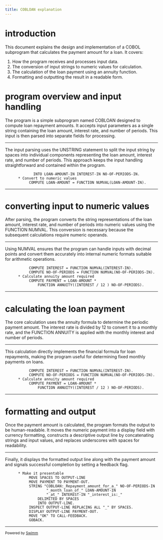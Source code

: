```yaml
---
title: COBLOAN explanation
---
```

# introduction

This document explains the design and implementation of a COBOL subprogram that calculates the payment amount for a loan. It covers:

1. How the program receives and processes input data.
2. The conversion of input strings to numeric values for calculation.
3. The calculation of the loan payment using an annuity function.
4. Formatting and outputting the result in a readable form.

# program overview and input handling

The program is a simple subprogram named COBLOAN designed to compute loan repayment amounts. It accepts input parameters as a single string containing the loan amount, interest rate, and number of periods. This input is then parsed into separate fields for processing.

<SwmSnippet path="/COBOL/COBLOAN.cob" line="31">

---

The input parsing uses the UNSTRING statement to split the input string by spaces into individual components representing the loan amount, interest rate, and number of periods. This approach keeps the input handling straightforward and contained within the program.

```
             INTO LOAN-AMOUNT-IN INTEREST-IN NO-OF-PERIODS-IN.
      * Convert to numeric values
           COMPUTE LOAN-AMOUNT = FUNCTION NUMVAL(LOAN-AMOUNT-IN).
```

---

</SwmSnippet>

# converting input to numeric values

After parsing, the program converts the string representations of the loan amount, interest rate, and number of periods into numeric values using the FUNCTION NUMVAL. This conversion is necessary because the subsequent calculations require numeric operands.

<SwmSnippet path="/COBOL/COBLOAN.cob" line="34">

---

Using NUMVAL ensures that the program can handle inputs with decimal points and convert them accurately into internal numeric formats suitable for arithmetic operations.

```
           COMPUTE INTEREST = FUNCTION NUMVAL(INTEREST-IN).
           COMPUTE NO-OF-PERIODS = FUNCTION NUMVAL(NO-OF-PERIODS-IN).
      * Calculate annuity amount required
           COMPUTE PAYMENT = LOAN-AMOUNT *
               FUNCTION ANNUITY((INTEREST / 12 ) NO-OF-PERIODS).
```

---

</SwmSnippet>

# calculating the loan payment

The core calculation uses the annuity formula to determine the periodic payment amount. The interest rate is divided by 12 to convert it to a monthly rate, and the FUNCTION ANNUITY is applied with the monthly interest and number of periods.

<SwmSnippet path="/COBOL/COBLOAN.cob" line="34">

---

This calculation directly implements the financial formula for loan repayments, making the program useful for determining fixed monthly payments on loans.

```
           COMPUTE INTEREST = FUNCTION NUMVAL(INTEREST-IN).
           COMPUTE NO-OF-PERIODS = FUNCTION NUMVAL(NO-OF-PERIODS-IN).
      * Calculate annuity amount required
           COMPUTE PAYMENT = LOAN-AMOUNT *
               FUNCTION ANNUITY((INTEREST / 12 ) NO-OF-PERIODS).
```

---

</SwmSnippet>

# formatting and output

Once the payment amount is calculated, the program formats the output to be human-readable. It moves the numeric payment into a display field with currency formatting, constructs a descriptive output line by concatenating strings and input values, and replaces underscores with spaces for readability.

<SwmSnippet path="/COBOL/COBLOAN.cob" line="39">

---

Finally, it displays the formatted output line along with the payment amount and signals successful completion by setting a feedback flag.

```
      * Make it presentable
           MOVE SPACES TO OUTPUT-LINE
           MOVE PAYMENT TO PAYMENT-OUT.
           STRING "COBLOAN:_Repayment_amount_for_a_" NO-OF-PERIODS-IN
                   "_month_loan_of_" LOAN-AMOUNT-IN
                   "_at_" INTEREST-IN "_interest_is:_"
               DELIMITED BY SPACES
               INTO OUTPUT-LINE.
           INSPECT OUTPUT-LINE REPLACING ALL "_" BY SPACES.
           DISPLAY OUTPUT-LINE PAYMENT-OUT.
           MOVE "OK" TO CALL-FEEDBACK.
           GOBACK.
```

---

</SwmSnippet>

<SwmMeta version="3.0.0" repo-id="Z2l0aHViJTNBJTNBbWFpbmZyYW1lLXRlc3Qtc3dpbW0lM0ElM0FTZW5uZS1IZWlyYmF1dA==" repo-name="mainframe-test-swimm"><sup>Powered by [Swimm](https://app.swimm.io/)</sup></SwmMeta>
